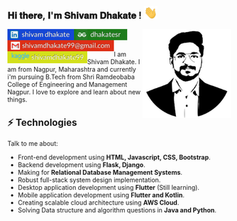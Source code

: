 <h2>𝐇𝐢 𝐭𝐡𝐞𝐫𝐞, 𝐈'𝐦 𝐒𝐡𝐢𝐯𝐚𝐦 𝐃𝐡𝐚𝐤𝐚𝐭𝐞 ! <img src="https://github.com/shivam2906/Shivam-Dhakate/blob/main/Hi.gif" width="30px"></h2>

<img align='right' src='https://github.com/shivam2906/Shivam-Dhakate/blob/main/Logo.svg' width='200"'>

[<img align="left" alt="shivam | LinkedIn" width="150px" src="https://github.com/shivam2906/Shivam-Dhakate/blob/main/linkdin_logo.svg" />][linkedin]
[<img align="left" alt="shivam | Instagram" width="120px" src="https://github.com/shivam2906/Shivam-Dhakate/blob/main/gfg_logo.svg" />][gfg]
[<img align="left" alt="shivam | Instagram" width="240px" src="https://github.com/shivam2906/Shivam-Dhakate/blob/main/Gmail_logo.svg" />][Gmail]
[<img align="left" alt="shivam | Instagram" width="180px" src="https://github.com/shivam2906/Shivam-Dhakate/blob/main/kaggle_logo2.svg" />][kaggle]


<br />
<br />


I am Shivam Dhakate. I am from Nagpur, Maharashtra and currently i'm pursuing B.Tech from Shri Ramdeobaba College of Engineering and Management Nagpur. I love to explore and learn about new things.
## ⚡ Technologies
Talk to me about:
- Front-end development using **HTML, Javascript, CSS, Bootstrap**.
- Backend development using **Flask, Django**.
- Making for **Relational Database Management Systems**.
- Robust full-stack system design implementation.
- Desktop application development using **Flutter** (Still learning).
- Mobile application development using **Flutter and Kotlin**.
- Creating scalable cloud architecture using **AWS Cloud**.
- Solving Data structure and algorithm questions in **Java and Python**.


[linkedin]: https://linkedin.com/in/codeSTACKr
[gfg]: https://instagram.com/codeSTACKr
[Gmail]: https://youtube.com/codeSTACKr
[kaggle]: https://youtube.com/codeSTACKr


